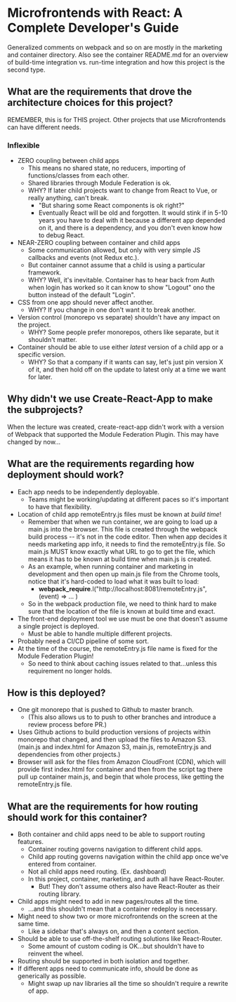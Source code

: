 # Microfrontends with React: A Complete Developer's Guide

Generalized comments on webpack and so on are mostly in the marketing and container directory.
Also see the container README.md for an overview of build-time integration vs. run-time integration
and how this project is the second type.

## What are the requirements that drove the architecture choices for this project?

REMEMBER, this is for THIS project. Other projects that use Microfrontends can have different needs.

### Inflexible

* ZERO coupling between child apps
  * This means no shared state, no reducers, importing of functions/classes from each other.
  * Shared libraries through Module Federation is ok.
  * WHY? If later child projects want to change from React to Vue, or really anything, can't break.
    * "But sharing some React components is ok right?"
    * Eventually React will be old and forgotten. It would stink if in 5-10 years you have to deal
      with it because a different app depended on it, and there is a dependency, and you don't even
      know how to debug React.
* NEAR-ZERO coupling between container and child apps
  * Some communication allowed, but only with very simple JS callbacks and events (not Redux etc.).
  * But container cannot assume that a child is using a particular framework.
  * WHY? Well, it's inevitable. Container has to hear back from Auth when login has worked so it can
    know to show "Logout" ono the button instead of the default "Login".
* CSS from one app should never affect another.
  * WHY? If you change in one don't want it to break another.
* Version control (monorepo vs separate) shouldn't have any impact on the project.
  * WHY? Some people prefer monorepos, others like separate, but it shouldn't matter.
* Container should be able to use either *latest* version of a child app or a specific version.
  * WHY? So that a company if it wants can say, let's just pin version X of it, and then hold off on
    the update to latest only at a time we want for later.

## Why didn't we use Create-React-App to make the subprojects?

When the lecture was created, create-react-app didn't work with a version of Webpack that supported
the Module Federation Plugin. This may have changed by now...

## What are the requirements regarding how deployment should work?

* Each app needs to be independently deployable.
  * Teams might be working/updating at different paces so it's important to have that flexibility.
* Location of child app remoteEntry.js files must be known at *build time*!
  * Remember that when we run container, we are going to load up a main.js into the browser. This
    file is created through the webpack build process -- it's not in the code editor. Then when app
    decides it needs marketing app info, it needs to find the remoteEntry.js file. So main.js MUST
    know exactly what URL to go to get the file, which means it has to be known at build time when
    main.js is created.
  * As an example, when running container and marketing in development and then open up main.js file
    from the Chrome tools, notice that it's hard-coded to load what it was built to load:
    * __webpack_require__.l("http://localhost:8081/remoteEntry.js", (event) => ... )
  * So in the webpack production file, we need to think hard to make sure that the location of the
    file is known at build time and exact.
* The front-end deployment tool we use must be one that doesn't assume a single project is deployed.
  * Must be able to handle multiple different projects.
* Probably need a CI/CD pipeline of some sort.
* At the time of the course, the remoteEntry.js file name is fixed for the Module Federation Plugin!
  * So need to think about caching issues related to that...unless this requirement no longer holds.

## How is this deployed?

* One git monorepo that is pushed to Github to master branch.
  * (This also allows us to to push to other branches and introduce a review process before PR.)
* Uses Github actions to build production versions of projects within monorepo that changed, and
  then upload the files to Amazon S3. (main.js and index.html for Amazon S3, main.js, remoteEntry.js
  and dependencies from other projects.)
* Browser will ask for the files from Amazon CloudFront (CDN), which will provide first index.html
  for container and then from the script tag there pull up container main.js, and begin that whole
  process, like getting the remoteEntry.js file.

## What are the requirements for how routing should work for this container?

* Both container and child apps need to be able to support routing features.
  * Container routing governs navigation to different child apps.
  * Child app routing governs navigation within the child app once we've entered from container.
  * Not all child apps need routing. (Ex. dashboard)
  * In this project, container, marketing, and auth all have React-Router.
    *  But! They don't assume others also have React-Router as their routing library.
* Child apps might need to add in new pages/routes all the time.
  * ...and this shouldn't mean that a container redeploy is necessary.
* Might need to show two or more microfrontends on the screen at the same time.
  * Like a sidebar that's always on, and then a content section.
* Should be able to use off-the-shelf routing solutions like React-Router.
  * Some amount of custom coding is OK...but shouldn't have to reinvent the wheel.
* Routing should be supported in both isolation and together.
* If different apps need to communicate info, should be done as generically as possible.
  * Might swap up nav libraries all the time so shouldn't require a rewrite of app.
